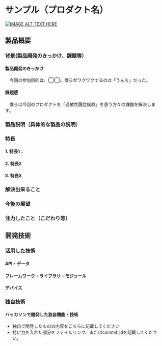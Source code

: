 # サンプル（プロダクト名）

[![IMAGE ALT TEXT HERE](https://jphacks.com/wp-content/uploads/2024/07/JPHACKS2024_ogp.jpg)](https://www.youtube.com/watch?v=DZXUkEj-CSI)

## 製品概要

### 背景(製品開発のきっかけ、課題等）

#### 製品開発のきっかけ

　今回の参加目的は、◯◯。僕らがワクワクするのは「うんち」だった。

#### 課題感

　僕らは今回のプロダクトを「過敏性腸症候群」を患う方々の課題を解決します。


### 製品説明（具体的な製品の説明）

### 特長

#### 1. 特長1：

#### 2. 特長2

#### 3. 特長3

### 解決出来ること

### 今後の展望

### 注力したこと（こだわり等）

## 開発技術

### 活用した技術

#### API・データ

#### フレームワーク・ライブラリ・モジュール

#### デバイス

### 独自技術

#### ハッカソンで開発した独自機能・技術

* 独自で開発したものの内容をこちらに記載してください
* 特に力を入れた部分をファイルリンク、またはcommit_idを記載してください。
